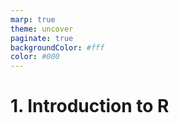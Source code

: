 ```yaml
---
marp: true
theme: uncover
paginate: true
backgroundColor: #fff
color: #000
---
```


# 1. Introduction to R





